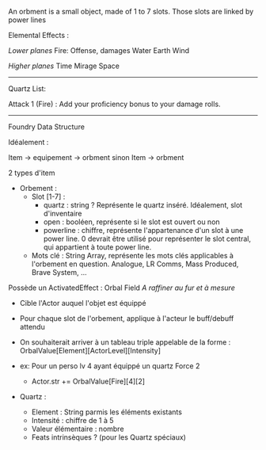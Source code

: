 An orbment is a small object, made of 1 to 7 slots.
Those slots are linked by power lines

Elemental Effects :

*Lower planes*
Fire: Offense, damages
Water
Earth
Wind

*Higher planes*
Time
Mirage
Space

***
Quartz List:

Attack 1 (Fire) : Add your proficiency bonus to your damage rolls.
***
Foundry Data Structure

Idéalement :

Item -> equipement -> orbment
sinon
Item -> orbment

2 types d'item
- Orbement :
	- Slot \[1-7\] : 
		- quartz : string ? Représente le quartz inséré. Idéalement, slot d'inventaire
		- open : booléen, représente si le slot est ouvert ou non
		- powerline : chiffre, représente l'appartenance d'un slot à une power line. 0 devrait être utilisé pour représenter le slot central, qui appartient à toute power line.
	- Mots clé : String Array, représente les mots clés applicables à l'orbement en question. Analogue, LR Comms, Mass Produced, Brave System, ...

Possède un ActivatedEffect : Orbal Field
*A raffiner au fur et à mesure*
- Cible l'Actor auquel l'objet est équippé
- Pour chaque slot de l'orbement, applique à l'acteur le buff/debuff attendu
- On souhaiterait arriver à un tableau triple appelable de la forme : OrbalValue\[Element\]\[ActorLevel\]\[Intensity\]
- ex: Pour un perso lv 4 ayant équippé un quartz Force 2
	- Actor.str += OrbalValue\[Fire\]\[4\]\[2\]

- Quartz :
	- Element : String parmis les éléments existants
	- Intensité : chiffre de 1 à 5
	- Valeur élémentaire :  nombre
	- Feats intrinsèques ? (pour les Quartz spéciaux)